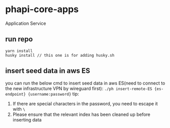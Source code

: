 # phapi-core-apps

Application Service

## run repo

```
yarn install
husky install // this one is for adding husky.sh
```

## insert seed data in aws ES

you can run the below cmd to insert seed data in aws ES(need to connect to the new infrastructure VPN by wireguard first):
`./ph insert-remote-ES {es-endpoint} {username:password}`
tip:

1. If there are special characters in the password, you need to escape it with `\`
2. Please ensure that the relevant index has been cleaned up before inserting data
